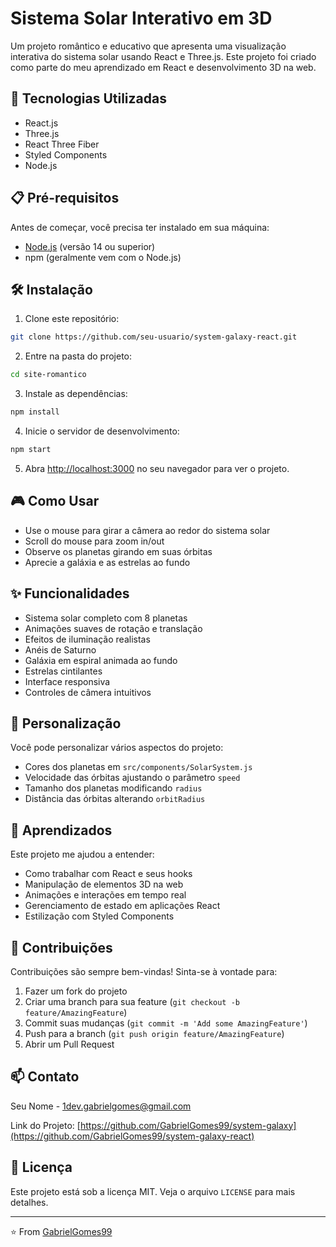 # Sistema Solar Interativo em 3D

Um projeto romântico e educativo que apresenta uma visualização interativa do sistema solar usando React e Three.js. Este projeto foi criado como parte do meu aprendizado em React e desenvolvimento 3D na web.

## 🚀 Tecnologias Utilizadas

- React.js
- Three.js
- React Three Fiber
- Styled Components
- Node.js

## 📋 Pré-requisitos

Antes de começar, você precisa ter instalado em sua máquina:
- [Node.js](https://nodejs.org/) (versão 14 ou superior)
- npm (geralmente vem com o Node.js)

## 🛠️ Instalação

1. Clone este repositório:
```bash
git clone https://github.com/seu-usuario/system-galaxy-react.git
```

2. Entre na pasta do projeto:
```bash
cd site-romantico
```

3. Instale as dependências:
```bash
npm install
```

4. Inicie o servidor de desenvolvimento:
```bash
npm start
```

5. Abra [http://localhost:3000](http://localhost:3000) no seu navegador para ver o projeto.

## 🎮 Como Usar

- Use o mouse para girar a câmera ao redor do sistema solar
- Scroll do mouse para zoom in/out
- Observe os planetas girando em suas órbitas
- Aprecie a galáxia e as estrelas ao fundo

## ✨ Funcionalidades

- Sistema solar completo com 8 planetas
- Animações suaves de rotação e translação
- Efeitos de iluminação realistas
- Anéis de Saturno
- Galáxia em espiral animada ao fundo
- Estrelas cintilantes
- Interface responsiva
- Controles de câmera intuitivos

## 🎨 Personalização

Você pode personalizar vários aspectos do projeto:
- Cores dos planetas em `src/components/SolarSystem.js`
- Velocidade das órbitas ajustando o parâmetro `speed`
- Tamanho dos planetas modificando `radius`
- Distância das órbitas alterando `orbitRadius`

## 📝 Aprendizados

Este projeto me ajudou a entender:
- Como trabalhar com React e seus hooks
- Manipulação de elementos 3D na web
- Animações e interações em tempo real
- Gerenciamento de estado em aplicações React
- Estilização com Styled Components

## 🤝 Contribuições

Contribuições são sempre bem-vindas! Sinta-se à vontade para:
1. Fazer um fork do projeto
2. Criar uma branch para sua feature (`git checkout -b feature/AmazingFeature`)
3. Commit suas mudanças (`git commit -m 'Add some AmazingFeature'`)
4. Push para a branch (`git push origin feature/AmazingFeature`)
5. Abrir um Pull Request

## 📫 Contato

Seu Nome - [1dev.gabrielgomes@gmail.com](mailto:1dev.gabrielgomes@gmail.com)

Link do Projeto: [https://github.com/GabrielGomes99/system-galaxy](https://github.com/GabrielGomes99/system-galaxy-react)

## 📜 Licença

Este projeto está sob a licença MIT. Veja o arquivo `LICENSE` para mais detalhes.

---
⭐️ From [GabrielGomes99](https://github.com/GabrielGomes99)
